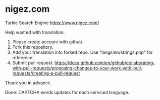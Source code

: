# nigez.com
Turkic Search Engine
https://www.nigez.com/

Help wanted with translation.
1) Please create account with github.
2) Fork this repository.
3) Add your translation into forked repo. Use "langs/en/strings.php" for reference.
4) Submit pull request. https://docs.github.com/en/github/collaborating-with-pull-requests/proposing-changes-to-your-work-with-pull-requests/creating-a-pull-request

Thank you in advance.

Done: CAPTCHA words updates for each serviced language.
